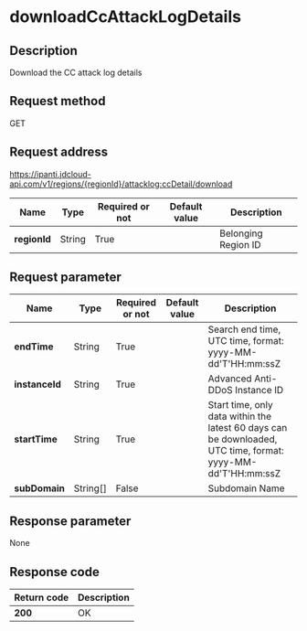 # downloadCcAttackLogDetails


## Description
Download the CC attack log details

## Request method
GET

## Request address
https://ipanti.jdcloud-api.com/v1/regions/{regionId}/attacklog:ccDetail/download

|Name|Type|Required or not|Default value|Description|
|---|---|---|---|---|
|**regionId**|String|True| |Belonging Region ID|

## Request parameter
|Name|Type|Required or not|Default value|Description|
|---|---|---|---|---|
|**endTime**|String|True| |Search end time, UTC time, format: yyyy-MM-dd'T'HH:mm:ssZ|
|**instanceId**|String|True| |Advanced Anti-DDoS Instance ID|
|**startTime**|String|True| |Start time, only data within the latest 60 days can be downloaded, UTC time, format: yyyy-MM-dd'T'HH:mm:ssZ|
|**subDomain**|String[]|False| |Subdomain Name|


## Response parameter
None



## Response code
|Return code|Description|
|---|---|
|**200**|OK|
